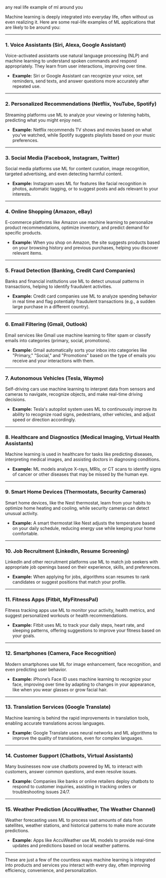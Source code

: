 any real life example of ml around you

Machine learning is deeply integrated into everyday life, often without us even realizing it. Here are some real-life examples of ML applications that are likely to be around you:

---

### 1. **Voice Assistants (Siri, Alexa, Google Assistant)**  
Voice-activated assistants use natural language processing (NLP) and machine learning to understand spoken commands and respond appropriately. They learn from user interactions, improving over time.
- **Example:** Siri or Google Assistant can recognize your voice, set reminders, send texts, and answer questions more accurately after repeated use.

---

### 2. **Personalized Recommendations (Netflix, YouTube, Spotify)**  
Streaming platforms use ML to analyze your viewing or listening habits, predicting what you might enjoy next.
- **Example:** Netflix recommends TV shows and movies based on what you've watched, while Spotify suggests playlists based on your music preferences.

---

### 3. **Social Media (Facebook, Instagram, Twitter)**  
Social media platforms use ML for content curation, image recognition, targeted advertising, and even detecting harmful content.
- **Example:** Instagram uses ML for features like facial recognition in photos, automatic tagging, or to suggest posts and ads relevant to your interests.

---

### 4. **Online Shopping (Amazon, eBay)**  
E-commerce platforms like Amazon use machine learning to personalize product recommendations, optimize inventory, and predict demand for specific products.
- **Example:** When you shop on Amazon, the site suggests products based on your browsing history and previous purchases, helping you discover relevant items.

---

### 5. **Fraud Detection (Banking, Credit Card Companies)**  
Banks and financial institutions use ML to detect unusual patterns in transactions, helping to identify fraudulent activities.
- **Example:** Credit card companies use ML to analyze spending behavior in real time and flag potentially fraudulent transactions (e.g., a sudden large purchase in a different country).

---

### 6. **Email Filtering (Gmail, Outlook)**  
Email services like Gmail use machine learning to filter spam or classify emails into categories (primary, social, promotions).
- **Example:** Gmail automatically sorts your inbox into categories like "Primary," "Social," and "Promotions" based on the type of emails you receive and your interactions with them.

---

### 7. **Autonomous Vehicles (Tesla, Waymo)**  
Self-driving cars use machine learning to interpret data from sensors and cameras to navigate, recognize objects, and make real-time driving decisions.
- **Example:** Tesla's autopilot system uses ML to continuously improve its ability to recognize road signs, pedestrians, other vehicles, and adjust speed or direction accordingly.

---

### 8. **Healthcare and Diagnostics (Medical Imaging, Virtual Health Assistants)**  
Machine learning is used in healthcare for tasks like predicting diseases, interpreting medical images, and assisting doctors in diagnosing conditions.
- **Example:** ML models analyze X-rays, MRIs, or CT scans to identify signs of cancer or other diseases that may be missed by the human eye.

---

### 9. **Smart Home Devices (Thermostats, Security Cameras)**  
Smart home devices, like the Nest thermostat, learn from your habits to optimize home heating and cooling, while security cameras can detect unusual activity.
- **Example:** A smart thermostat like Nest adjusts the temperature based on your daily schedule, reducing energy use while keeping your home comfortable.

---

### 10. **Job Recruitment (LinkedIn, Resume Screening)**  
LinkedIn and other recruitment platforms use ML to match job seekers with appropriate job openings based on their experience, skills, and preferences.
- **Example:** When applying for jobs, algorithms scan resumes to rank candidates or suggest positions that match your profile.

---

### 11. **Fitness Apps (Fitbit, MyFitnessPal)**  
Fitness tracking apps use ML to monitor your activity, health metrics, and suggest personalized workouts or health recommendations.
- **Example:** Fitbit uses ML to track your daily steps, heart rate, and sleeping patterns, offering suggestions to improve your fitness based on your goals.

---

### 12. **Smartphones (Camera, Face Recognition)**  
Modern smartphones use ML for image enhancement, face recognition, and even predicting user behavior.
- **Example:** iPhone’s Face ID uses machine learning to recognize your face, improving over time by adapting to changes in your appearance, like when you wear glasses or grow facial hair.

---

### 13. **Translation Services (Google Translate)**  
Machine learning is behind the rapid improvements in translation tools, enabling accurate translations across languages.
- **Example:** Google Translate uses neural networks and ML algorithms to improve the quality of translations, even for complex languages.

---

### 14. **Customer Support (Chatbots, Virtual Assistants)**  
Many businesses now use chatbots powered by ML to interact with customers, answer common questions, and even resolve issues.
- **Example:** Companies like banks or online retailers deploy chatbots to respond to customer inquiries, assisting in tracking orders or troubleshooting issues 24/7.

---

### 15. **Weather Prediction (AccuWeather, The Weather Channel)**  
Weather forecasting uses ML to process vast amounts of data from satellites, weather stations, and historical patterns to make more accurate predictions.
- **Example:** Apps like AccuWeather use ML models to provide real-time updates and predictions based on local weather patterns.

---

These are just a few of the countless ways machine learning is integrated into products and services you interact with every day, often improving efficiency, convenience, and personalization.


